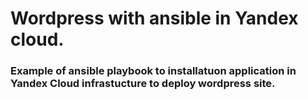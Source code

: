# Wordpress with ansible in Yandex cloud.
### Example of ansible playbook to installatuon application in Yandex Cloud infrastucture to deploy wordpress site.
